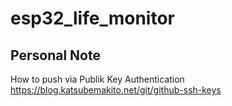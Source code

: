 # esp32_life_monitor


## Personal Note
How to push via Publik Key Authentication
https://blog.katsubemakito.net/git/github-ssh-keys
